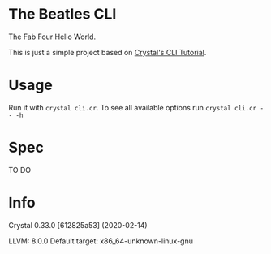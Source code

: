 # The Beatles CLI

The Fab Four Hello World.

This is just a simple project based on [Crystal's CLI Tutorial](https://crystal-lang.org/reference/overview/cli.html).

# Usage
Run it with `crystal cli.cr`. To see all available options run `crystal cli.cr -- -h`

# Spec
TO DO

# Info
Crystal 0.33.0 [612825a53] (2020-02-14)

LLVM: 8.0.0
Default target: x86_64-unknown-linux-gnu
